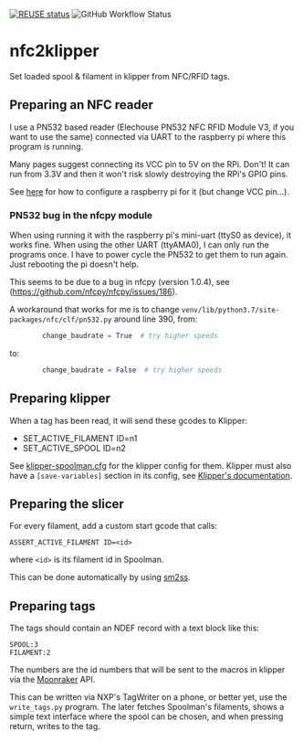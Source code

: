 <!--
SPDX-FileCopyrightText: 2024 Sebastian Andersson <sebastian@bittr.nu>

SPDX-License-Identifier: GPL-3.0-or-later
-->

[![REUSE status](https://api.reuse.software/badge/github.com/bofh69/nfc2klipper)](https://api.reuse.software/info/github.com/bofh69/nfc2klipper)
![GitHub Workflow Status](https://github.com/bofh69/nfc2klipper/actions/workflows/pylint.yml/badge.svg)


# nfc2klipper

Set loaded spool &amp; filament in klipper from NFC/RFID tags.


## Preparing an NFC reader

I use a PN532 based reader (Elechouse PN532 NFC RFID Module V3, if you
want to use the same) connected via UART to the raspberry pi where this
program is running.


Many pages suggest connecting its VCC pin to 5V on the RPi. Don't!
It can run from 3.3V and then it won't risk slowly destroying the RPi's
GPIO pins.


See [here](https://learn.adafruit.com/adafruit-nfc-rfid-on-raspberry-pi/pi-serial-port)
for how to configure a raspberry pi for it (but change VCC pin...).


### PN532 bug in the nfcpy module

When using running it with the raspberry pi's mini-uart (ttyS0 as device), it works fine.
When using the other UART (ttyAMA0), I can only run the programs once.
I have to power cycle the PN532 to get them to run again. Just rebooting
the pi doesn't help.

This seems to be due to a bug in nfcpy (version 1.0.4),
see (https://github.com/nfcpy/nfcpy/issues/186).

A workaround that works for me is to change
`venv/lib/python3.7/site-packages/nfc/clf/pn532.py`
around line 390, from:

```python
        change_baudrate = True  # try higher speeds
```

to:

```python
        change_baudrate = False  # try higher speeds
```



## Preparing klipper

When a tag has been read, it will send these gcodes to Klipper:

* SET_ACTIVE_FILAMENT ID=n1
* SET_ACTIVE_SPOOL ID=n2


See [klipper-spoolman.cfg](klipper-spoolman.cfg) for the klipper
config for them. Klipper must also have a `[save-variables]` section
in its config, see
[Klipper's documentation](https://www.klipper3d.org/Config_Reference.html#save_variables).


## Preparing the slicer

For every filament, add a custom start gcode that calls:

`ASSERT_ACTIVE_FILAMENT ID=<id>`

where `<id>` is its filament id in Spoolman.

This can be done automatically by using [sm2ss](https://github.com/bofh69/sm2ss).


## Preparing tags

The tags should contain an NDEF record with a text block like this:
```
SPOOL:3
FILAMENT:2
```

The numbers are the id numbers that will be sent to the macros in
klipper via the [Moonraker](https://github.com/Arksine/moonraker) API.


This can be written via NXP's TagWriter on a phone, or better yet,
use the `write_tags.py` program. The later fetches Spoolman's filaments,
shows a simple text interface where the spool can be chosen, and when
pressing return, writes to the tag.
